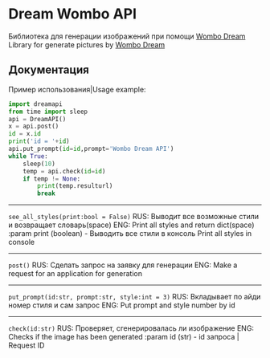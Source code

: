 
# Dream Wombo API
Библиотека для генерации изображений при помощи [Wombo Dream](https://app.wombo.art/  "Сайт")
Library for generate pictures by [Wombo Dream](https://app.wombo.art/  "Сайт")
## Документация

Пример использования|Usage example:
```python
import dreamapi
from time import sleep
api = DreamAPI()
x = api.post()
id = x.id
print('id = '+id)
api.put_prompt(id=id,prompt='Wombo Dream API')
while True:
	sleep(10)
	temp = api.check(id=id)
	if temp != None:
		print(temp.resulturl)
		break
```
***
`see_all_styles(print:bool = False)`
RUS: Выводит все возможные стили и возвращает словарь(space)
ENG: Print all styles and return dict(space)
:param print (boolean) - Выводить все стили в консоль Print all styles in console
***
`post()`
RUS: Сделать запрос на заявку для генерации
ENG: Make a request for an application for generation
***
`put_prompt(id:str, prompt:str, style:int = 3)`
RUS: Вкладывает по айди номер стиля и сам запрос
ENG: Put prompt and style number by id
***
`check(id:str)`
RUS: Проверяет, сгенерировалась ли изображение
ENG: Checks if the image has been generated
:param id (str) - id запроса | Request ID

